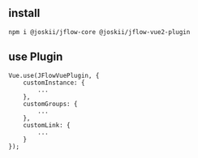 ## install
```
npm i @joskii/jflow-core @joskii/jflow-vue2-plugin
```

## use Plugin 
```
Vue.use(JFlowVuePlugin, {
    customInstance: {
        ...
    },
    customGroups: {
        ...
    },
    customLink: {
        ...
    }
});
```

